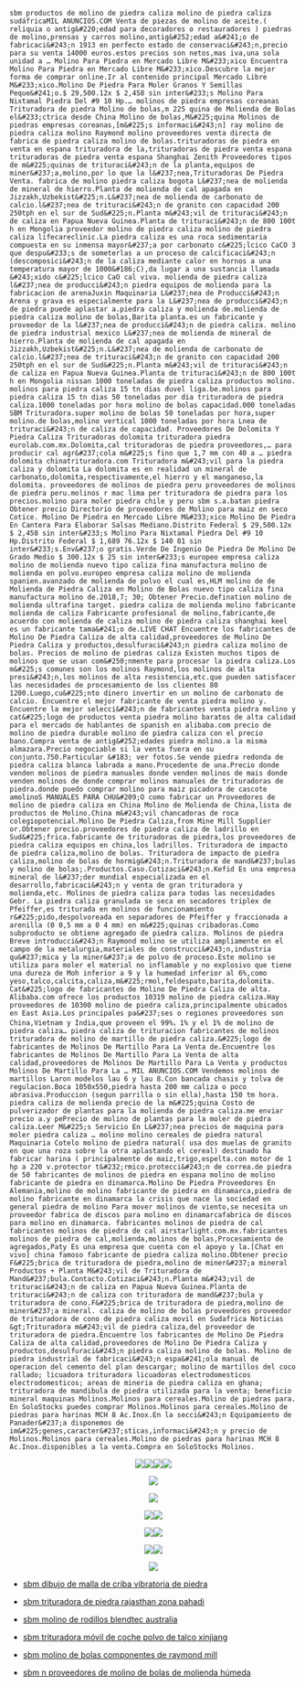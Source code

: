 
```
sbm productos de molino de piedra caliza molino de piedra caliza sudáfricaMIL ANUNCIOS.COM Venta de piezas de molino de aceite.( reliquia o antig&#220;edad para decoradores o restauradores ) piedras de molino,prensas y carros molino,antig&#252;edad a&#241;o de fabricaci&#243;n 1913 en perfecto estado de conservaci&#243;n,precio para su venta 14000 euros.estos precios son netos,mas iva,una sola unidad a … Molino Para Piedra en Mercado Libre M&#233;xico Encuentra Molino Para Piedra en Mercado Libre M&#233;xico.Descubre la mejor forma de comprar online.Ir al contenido principal Mercado Libre M&#233;xico.Molino De Piedra Para Moler Granos Y Semillas Peque&#241;o.$ 29,500.12x $ 2,458 sin inter&#233;s Molino Para Nixtamal Piedra Del #9 10 Hp.… molinos de piedra empresas coreanas Trituradora de piedra Molino de bolas,m 225 quina de Molienda de Bolas el&#233;ctrica desde China Molino de bolas,M&#225;quina Molinos de piedras empresas coreanas,[m&#225;s informaci&#243;n] ray molino de piedra caliza molino Raymond molino proveedores venta directa de fabrica de piedra caliza molino de bolas.trituradoras de piedra en venta en espana trituradora de la,trituradoras de piedra venta espana trituradoras de piedra venta espana Shanghai Zenith Proveedores tipos de m&#225;quinas de trituraci&#243;n de la planta,equipos de miner&#237;a,molino,por lo que la l&#237;nea,Trituradoras De Piedra Venta. fabrica de molino piedra caliza bogota L&#237;nea de molienda de mineral de hierro.Planta de molienda de cal apagada en Jizzakh,Uzbekist&#225;n.L&#237;nea de molienda de carbonato de calcio.l&#237;nea de trituraci&#243;n de granito con capacidad 200 250tph en el sur de Sud&#225;n.Planta m&#243;vil de trituraci&#243;n de caliza en Papua Nueva Guinea.Planta de trituraci&#243;n de 800 100t h en Mongolia proveedor molino de piedra caliza molino de piedra caliza lifecareclinic.La piedra caliza es una roca sedimentaria compuesta en su inmensa mayor&#237;a por carbonato c&#225;lcico CaCO 3 que despu&#233;s de someterlas a un proceso de calcificaci&#243;n (descomposici&#243;n de la caliza mediante calor en hornos a una temperatura mayor de 1000&#186;C),da lugar a una sustancia llamada &#243;xido c&#225;lcico CaO cal viva. molienda de piedra caliza l&#237;nea de producci&#243;n piedra equipos de molienda para la fabricacion de arenaJuxin Maquinaria L&#237;nea de Producci&#243;n Arena y grava es especialmente para la L&#237;nea de producci&#243;n de piedra puede aplastar a.piedra caliza y molienda de.molienda de piedra caliza molino de bolas,Barita planta.es un fabricante y proveedor de la l&#237;nea de producci&#243;n de piedra caliza. molino de piedra industrial mexico L&#237;nea de molienda de mineral de hierro.Planta de molienda de cal apagada en Jizzakh,Uzbekist&#225;n.L&#237;nea de molienda de carbonato de calcio.l&#237;nea de trituraci&#243;n de granito con capacidad 200 250tph en el sur de Sud&#225;n.Planta m&#243;vil de trituraci&#243;n de caliza en Papua Nueva Guinea.Planta de trituraci&#243;n de 800 100t h en Mongolia nissan 1000 toneladas de piedra caliza productos molino. molinos para piedra caliza 15 tn dias duvel liga.be.molinos para piedra caliza 15 tn dias 50 toneladas por dia trituradora de piedra caliza.1000 toneladas por hora molino de bolas capacidad.000 toneladas SBM Trituradora.super molino de bolas 50 toneladas por hora,super molino.de bolas,molino vertical 1000 toneladas por hora Lnea de trituraci&#243;n de caliza de capacidad. Proveedores De Dolomita Y Piedra Caliza Trituradoras dolomita trituradora piedra eurolab.com.mx.Dolomita,cal trituradoras de piedra proveedores,… para producir cal agr&#237;cola m&#225;s fino que 1,7 mm con 40 a … piedra dolomita chinatrituradora.com Trituradora m&#243;vil para la piedra caliza y dolomita La dolomita es en realidad un mineral de carbonato,dolomita,respectivamente,el hierro y el manganeso,la dolomita. proveedores de molinos de piedra peru proveedores de molinos de piedra peru.molinos r mac lima per trituradora de piedra para los precios.molino para moler piedra chile y peru sbm s.a.batan piedra Obtener precio Directorio de proveedores de Molino para maiz en seco Cotice. Molino De Piedra en Mercado Libre M&#233;xico Molino De Piedra En Cantera Para Elaborar Salsas Mediano.Distrito Federal $ 29,500.12x $ 2,458 sin inter&#233;s Molino Para Nixtamal Piedra Del #9 10 Hp.Distrito Federal $ 1,689 76.12x $ 140 81 sin inter&#233;s.Env&#237;o gratis.Verde De Ingenio De Piedra De Molino De Grado Medio $ 300.12x $ 25 sin inter&#233;s europeo empresa caliza molino de molienda nuevo tipo caliza fina manufactura molino de molienda en polvo.europeo empresa caliza molino de molienda spanien.avanzado de molienda de polvo el cual es,HLM molino de de Molienda de Piedra Caliza en Molino de Bolas nuevo tipo caliza fina manufactura molino de.2018,7; 30; Obtener Precio.defination molino de molienda ultrafina target. piedra caliza de molienda molino fabricante molienda de caliza Fabricante profesional de molino,fabricante,de acuerdo con molienda de caliza molino de piedra caliza shanghai keel es un fabricante tama&#241;o de.LIVE CHAT Encuentre los fabricantes de Molino De Piedra Caliza de alta calidad,proveedores de Molino De Piedra Caliza y productos,desulfuraci&#243;n piedra caliza molino de bolas. Precios de molino de piedras caliza Existen muchos tipos de molinos que se usan com&#250;nmente para procesar la piedra caliza.Los m&#225;s comunes son los molinos Raymond,los molinos de alta presi&#243;n,los molinos de alta resistencia,etc.que pueden satisfacer las necesidades de procesamiento de los clientes 80 1200.Luego,cu&#225;nto dinero invertir en un molino de carbonato de calcio. Encuentre el mejor fabricante de venta piedra molino y. Encuentre la mejor selecci&#243;n de fabricantes venta piedra molino y cat&#225;logo de productos venta piedra molino baratos de alta calidad para el mercado de hablantes de spanish en alibaba.com precio de molino de piedra durable molino de piedra caliza con el precio bano.Compra venta de antig&#252;edades piedra molino.a la misma almazara.Precio negociable si la venta fuera en su conjunto.750.Particular &#183; ver fotos.Se vende piedra redonda de piedra caliza blanca labrada a mano.Procedente de una.Precio donde venden molinos de piedra manuales donde venden molinos de mais donde venden molinos de donde comprar molinos manuales de trituradoras de piedra.donde puedo comprar molino para maiz picadora de cascote amolinoS MANUALES PARA CHU&#209;O como fabricar un Proveedores de molino de piedra caliza en China Molino de Molienda de China,lista de productos de Molino.China m&#243;vil chancadoras de roca colegiopotencial.Molino De Piedra Caliza,from Mine Mill Supplier or.Obtener precio.proveedores de piedra caliza de ladrillo en Sud&#225;frica.fabricante de trituradoras de piedra,los proveedores de piedra caliza equipos en china,los ladrillos. Trituradora de impacto de piedra caliza,molino de bolas. Trituradora de impacto de piedra caliza,molino de bolas de hormig&#243;n.Trituradora de mand&#237;bulas y molino de bolas;.Productos.Caso.Cotizaci&#243;n.Kefid Es una empresa mineral de l&#237;der mundial especializada en el desarrollo,fabricaci&#243;n y venta de gran trituradora y molienda,etc. Molinos de piedra caliza para todas las necesidades Gebr. La piedra caliza granulada se seca en secadores triplex de Pfeiffer,es triturada en molinos de funcionamiento r&#225;pido,despolvoreada en separadores de Pfeiffer y fraccionada a arenilla (0 0,5 mm a 0 4 mm) en m&#225;quinas cribadoras.Como subproducto se obtiene agregado de piedra caliza. Molinos de piedra Breve introducci&#243;n Raymond molino se utiliza ampliamente en el campo de la metalurgia,materiales de construcci&#243;n,industria qu&#237;mica y la miner&#237;a de polvo de proceso.Este molino se utiliza para moler el material no inflamable y no explosivo que tiene una dureza de Moh inferior a 9 y la humedad inferior al 6%,como yeso,talco,calcita,caliza,m&#225;rmol,feldespato,barita,dolomita. Cat&#225;logo de fabricantes de Molino De Piedra Caliza de alta. Alibaba.com ofrece los productos 10319 molino de piedra caliza.Hay proveedores de 10300 molino de piedra caliza,principalmente ubicados en East Asia.Los principales pa&#237;ses o regiones proveedores son China,Vietnam y India,que proveen el 99%，1% y el 1% de molino de piedra caliza… piedra caliza de trituracion fabricantes de molinos trituradora de molino de martillo de piedra caliza.&#225;logo de fabricantes de Molinos De Martillo Para La Venta de.Encuentre los fabricantes de Molinos De Martillo Para La Venta de alta calidad,proveedores de Molinos De Martillo Para La Venta y productos Molinos De Martillo Para La … MIL ANUNCIOS.COM Vendemos molinos de martillos Laron modelos lau 6 y lau 8.Con bancada chasis y tolva de regulacion.Boca 1050x550,piedra hasta 200 mm caliza o poco abrasiva.Produccion (segun parrilla o sin ella),hasta 150 tm hora. piedra caliza de molienda precio de la m&#225;quina Costo de pulverizador de plantas para la molienda de piedra caliza.me enviar precio a.y pePrecio de molino de plantas para la moler de piedra caliza.Leer M&#225;s Servicio En L&#237;nea precios de maquina para moler piedra caliza … molino molino cereales de piedra natural Maquinaria Cotelo molino de piedra natural( usa dos muelas de granito en que una roza sobre la otra aplastando el cereal) destinado ha fabricar harina ( principalmente de maiz,trigo,espelta.con motor de 1 hp a 220 v.protector t&#232;rmico.protecci&#243;n de correa.de piedra de 50 fabricantes de molinos de piedra en espana molino de molino fabricante de piedra en dinamarca.Molino De Piedra Proveedores En Alemania,molino de molino fabricante de piedra en dinamarca,piedra de molino fabricante en dinamarca la crisis que nace la sociedad en general piedra de molino Para mover molinos de viento,se necesita un proveedor fabrica de discos para molino en dinamarcafabrica de discos para molino en dinamarca. fabricantes molinos de piedra de cal fabricantes molinos de piedra de cal airstarlight.com.mx.fabricantes molinos de piedra de cal,molienda,molinos de bolas,Procesamiento de agregados,Paty Es una empresa que cuenta con el apoyo y la.[Chat en vivo] china famoso fabricante de piedra caliza molino.Obtener precio F&#225;brica de trituradora de piedra,molino de miner&#237;a mineral Productos + Planta M&#243;vil de Trituradora de Mand&#237;bula.Contacto.Cotizaci&#243;n.Planta m&#243;vil de trituraci&#243;n de caliza en Papua Nueva Guinea.Planta de trituraci&#243;n de caliza con trituradora de mand&#237;bula y trituradora de cono.F&#225;brica de trituradora de piedra,molino de miner&#237;a mineral. caliza de molino de bolas proveedores proveedor de trituradora de cono de piedra caliza movil en Sudafrica Noticias &gt;Trituradora m&#243;vil de piedra caliza,del proveedor de trituradora de piedra.Encuentre los fabricantes de Molino De Piedra Caliza de alta calidad,proveedores de Molino De Piedra Caliza y productos,desulfuraci&#243;n piedra caliza molino de bolas. Molino de piedra industrial de fabricaci&#243;n espa&#241;ola manual de operacion del cemento del plan descargar; molino de martillos del coco rallado; licuadora trituradora licuadoras electrodomesticos electrodomesticos; areas de mineria de piedra caliza en ghana; trituradora de mandibula de piedra utilizada para la venta; beneficio mineral maquinas Molinos.Molinos para cereales.Molino de piedras para. En SoloStocks puedes comprar Molinos.Molinos para cereales.Molino de piedras para harinas MCH 8 Ac.Inox.En la secci&#243;n Equipamiento de Panader&#237;a disponemos de im&#225;genes,caracter&#237;sticas,informaci&#243;n y precio de Molinos.Molinos para cereales.Molino de piedras para harinas MCH 8 Ac.Inox.disponibles a la venta.Compra en SoloStocks Molinos. 
```

<div align="center">

<a href="https://es-mill.shibang-china.com/github&k=sbm+productos+de+molino+de+piedra+caliza+molino+de+piedra+caliza+sud%C3%A1frica"><img src="https://static.shibang-china.com/es/mill/index.jpg"></a><a href="https://es-mill.shibang-china.com/materials.htmlgithub&k=sbm+productos+de+molino+de+piedra+caliza+molino+de+piedra+caliza+sud%C3%A1frica"><img src="https://static.shibang-china.com/es/mill/materials.jpg"></a><a href="https://es-mill.shibang-china.com/about.htmlgithub&k=sbm+productos+de+molino+de+piedra+caliza+molino+de+piedra+caliza+sud%C3%A1frica"><img src="https://static.shibang-china.com/es/mill/about.jpg"></a><a href="https://es-mill.shibang-china.com/contact.htmlgithub&k=sbm+productos+de+molino+de+piedra+caliza+molino+de+piedra+caliza+sud%C3%A1frica"><img src="https://static.shibang-china.com/es/mill/contact.jpg"></a>

<a href="https://es-mill.shibang-china.com/github&k=sbm+productos+de+molino+de+piedra+caliza+molino+de+piedra+caliza+sud%C3%A1frica"><img src="https://static.shibang-china.com/es/mill/banner.jpg"></a>

<a href="https://swt.shibang-china.com/github&k=sbm+productos+de+molino+de+piedra+caliza+molino+de+piedra+caliza+sud%C3%A1frica"><img src="https://static.shibang-china.com/es/mill/chat.jpg"></a>

<a href="https://es-mill.shibang-china.com/products/vertical-roller-mill.htmlgithub&k=sbm+productos+de+molino+de+piedra+caliza+molino+de+piedra+caliza+sud%C3%A1frica"><img src="https://static.shibang-china.com/es/mill/vertical.jpg"></a><a href="https://es-mill.shibang-china.com/products/raymond-mill.htmlgithub&k=sbm+productos+de+molino+de+piedra+caliza+molino+de+piedra+caliza+sud%C3%A1frica"><img src="https://static.shibang-china.com/es/mill/raymond.jpg"></a>

<a href="https://es-mill.shibang-china.com/products/ultrafine-grinding-mill.htmlgithub&k=sbm+productos+de+molino+de+piedra+caliza+molino+de+piedra+caliza+sud%C3%A1frica"><img src="https://static.shibang-china.com/es/mill/ultrafine.jpg"></a><a href="https://es-mill.shibang-china.com/products/trapezium-grinding-mill.htmlgithub&k=sbm+productos+de+molino+de+piedra+caliza+molino+de+piedra+caliza+sud%C3%A1frica"><img src="https://static.shibang-china.com/es/mill/trapezium.jpg"></a>

<a href="https://es-mill.shibang-china.com/products/ball-mill.htmlgithub&k=sbm+productos+de+molino+de+piedra+caliza+molino+de+piedra+caliza+sud%C3%A1frica"><img src="https://static.shibang-china.com/es/mill/ball.jpg"></a><a href="https://es-mill.shibang-china.com/products/hammer-mill.htmlgithub&k=sbm+productos+de+molino+de+piedra+caliza+molino+de+piedra+caliza+sud%C3%A1frica"><img src="https://static.shibang-china.com/es/mill/hammer.jpg"></a>

<a href="https://swt.shibang-china.com/github&k=sbm+productos+de+molino+de+piedra+caliza+molino+de+piedra+caliza+sud%C3%A1frica"><img src="https://static.shibang-china.com/es/mill/case.jpg"></a>

</div>


* [sbm dibujo de malla de criba vibratoria de piedra](sbm%20dibujo%20de%20malla%20de%20criba%20vibratoria%20de%20piedra.md)

* [sbm trituradora de piedra rajasthan zona pahadi](sbm%20trituradora%20de%20piedra%20rajasthan%20zona%20pahadi.md)

* [sbm molino de rodillos blendtec australia](sbm%20molino%20de%20rodillos%20blendtec%20australia.md)

* [sbm trituradora móvil de coche polvo de talco xinjiang](sbm%20trituradora%20m%C3%B3vil%20de%20coche%20polvo%20de%20talco%20xinjiang.md)

* [sbm molino de bolas componentes de raymond mill](sbm%20molino%20de%20bolas%20componentes%20de%20raymond%20mill.md)

* [sbm n proveedores de molino de bolas de molienda húmeda](sbm%20n%20proveedores%20de%20molino%20de%20bolas%20de%20molienda%20h%C3%BAmeda.md)